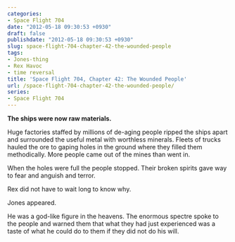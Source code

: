 ```yaml
---
categories:
- Space Flight 704
date: "2012-05-18 09:30:53 +0930"
draft: false
publishdate: "2012-05-18 09:30:53 +0930"
slug: space-flight-704-chapter-42-the-wounded-people
tags:
- Jones-thing
- Rex Havoc
- time reversal
title: 'Space Flight 704, Chapter 42: The Wounded People'
url: /space-flight-704-chapter-42-the-wounded-people/
series:
- Space Flight 704
---
```

<div class="timereverse-2">

**The ships were now raw materials.**

Huge factories staffed by millions of de-aging people ripped the ships
apart and surrounded the useful metal with worthless minerals. Fleets of
trucks hauled the ore to gaping holes in the ground where they filled
them methodically. More people came out of the mines than went in.

When the holes were full the people stopped. Their broken spirits gave
way to fear and anguish and terror.

Rex did not have to wait long to know why.

Jones appeared.

He was a god-like figure in the heavens. The enormous spectre spoke to
the people and warned them that what they had just experienced was a
taste of what he could do to them if they did not do his will.

</div>
